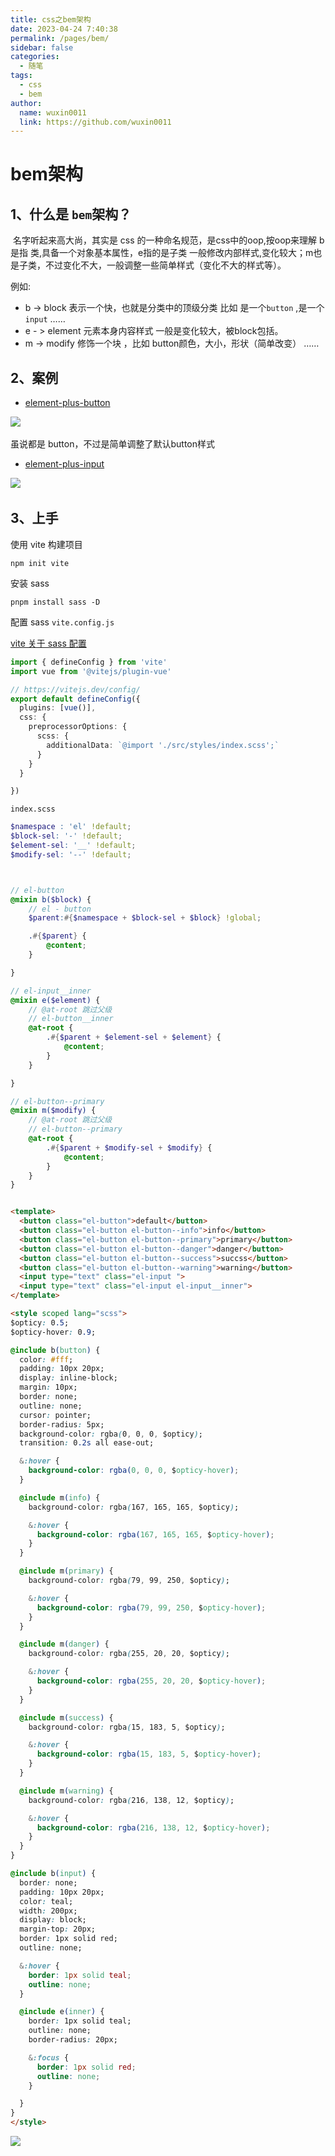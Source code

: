 ```yaml
---
title: css之bem架构
date: 2023-04-24 7:40:38
permalink: /pages/bem/
sidebar: false
categories: 
  - 随笔
tags: 
  - css
  - bem
author: 
  name: wuxin0011
  link: https://github.com/wuxin0011
---
```




# bem架构

## 1、什么是 `bem`架构？

​        名字听起来高大尚，其实是 css 的一种命名规范，是css中的oop,按oop来理解 b 是指 类,具备一个对象基本属性，e指的是子类 一般修改内部样式,变化较大；m也是子类，不过变化不大，一般调整一些简单样式（变化不大的样式等）。


例如:

* b -> block 表示一个快，也就是分类中的顶级分类 比如 是一个`button` ,是一个 `input` ……
* e - > element 元素本身内容样式 一般是变化较大，被block包括。
* m -> modify 修饰一个块 ，比如 button颜色，大小，形状（简单改变） ……


## 2、案例

* [element-plus-button](https://element-plus.org/zh-CN/component/button.html#%E5%9F%BA%E7%A1%80%E7%94%A8%E6%B3%95)

![](https://cdn.jsdelivr.net/gh/wuxin0011/blog-resource@main/bem/bem1.png)​

虽说都是 button，不过是简单调整了默认button样式


* [element-plus-input](https://element-plus.org/zh-CN/component/input.html#%E5%9F%BA%E7%A1%80%E7%94%A8%E6%B3%95)

![](https://cdn.jsdelivr.net/gh/wuxin0011/blog-resource@main/bem/bem3.png)​


## 3、上手

使用 vite 构建项目

```shell
npm init vite
```

安装 sass

```shell
pnpm install sass -D
```


配置 sass `vite.config.js`

[vite 关于 sass 配置 ](https://vitejs.dev/config/shared-options.html#css-preprocessoroptions)

```ts
import { defineConfig } from 'vite'
import vue from '@vitejs/plugin-vue'

// https://vitejs.dev/config/
export default defineConfig({
  plugins: [vue()],
  css: {
    preprocessorOptions: {
      scss: {
        additionalData: `@import './src/styles/index.scss';`
      }
    }
  }

})
```


`index.scss`

```scss
$namespace : 'el' !default;
$block-sel: '-' !default;
$element-sel: '__' !default;
$modify-sel: '--' !default;



// el-button
@mixin b($block) {
    // el - button
    $parent:#{$namespace + $block-sel + $block} !global;

    .#{$parent} {
        @content;
    }

}

// el-input__inner
@mixin e($element) {
    // @at-root 跳过父级
    // el-button__inner
    @at-root {
        .#{$parent + $element-sel + $element} {
            @content;
        }
    }

}

// el-button--primary
@mixin m($modify) {
    // @at-root 跳过父级
    // el-button--primary
    @at-root {
        .#{$parent + $modify-sel + $modify} {
            @content;
        }
    }
}
```



```html

<template>
  <button class="el-button">default</button>
  <button class="el-button el-button--info">info</button>
  <button class="el-button el-button--primary">primary</button>
  <button class="el-button el-button--danger">danger</button>
  <button class="el-button el-button--success">succss</button>
  <button class="el-button el-button--warning">warning</button>
  <input type="text" class="el-input ">
  <input type="text" class="el-input el-input__inner">
</template>

<style scoped lang="scss">
$opticy: 0.5;
$opticy-hover: 0.9;

@include b(button) {
  color: #fff;
  padding: 10px 20px;
  display: inline-block;
  margin: 10px;
  border: none;
  outline: none;
  cursor: pointer;
  border-radius: 5px;
  background-color: rgba(0, 0, 0, $opticy);
  transition: 0.2s all ease-out;

  &:hover {
    background-color: rgba(0, 0, 0, $opticy-hover);
  }

  @include m(info) {
    background-color: rgba(167, 165, 165, $opticy);

    &:hover {
      background-color: rgba(167, 165, 165, $opticy-hover);
    }
  }

  @include m(primary) {
    background-color: rgba(79, 99, 250, $opticy);

    &:hover {
      background-color: rgba(79, 99, 250, $opticy-hover);
    }
  }

  @include m(danger) {
    background-color: rgba(255, 20, 20, $opticy);

    &:hover {
      background-color: rgba(255, 20, 20, $opticy-hover);
    }
  }

  @include m(success) {
    background-color: rgba(15, 183, 5, $opticy);

    &:hover {
      background-color: rgba(15, 183, 5, $opticy-hover);
    }
  }

  @include m(warning) {
    background-color: rgba(216, 138, 12, $opticy);

    &:hover {
      background-color: rgba(216, 138, 12, $opticy-hover);
    }
  }
}

@include b(input) {
  border: none;
  padding: 10px 20px;
  color: teal;
  width: 200px;
  display: block;
  margin-top: 20px;
  border: 1px solid red;
  outline: none;

  &:hover {
    border: 1px solid teal;
    outline: none;
  }

  @include e(inner) {
    border: 1px solid teal;
    outline: none;
    border-radius: 20px;

    &:focus {
      border: 1px solid red;
      outline: none;
    }

  }
}
</style>
```



![](https://cdn.jsdelivr.net/gh/wuxin0011/blog-resource@main/bem/bem2.png)​
